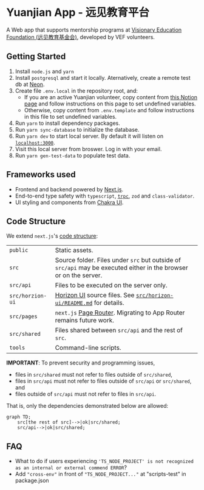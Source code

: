 # Yuanjian App - 远见教育平台

A Web app that supports mentorship programs at [Visionary Education Foundation (远见教育基金会)](http://yuanjian.org), developed by VEF volunteers.

## Getting Started

1. Install `node.js` and `yarn`
1. Install `postgresql` and start it locally. Aternatively, create a remote test db at [Neon](http://neon.tech).
1. Create file `.env.local` in the repository root, and:
   - If you are an active Yuanjian volunteer, copy content from [this Notion page](https://www.notion.so/yuanjian/env-local-fde6a9fbc7854a5da2a08425b6562724) and follow instructions on this page to set undefined variables.
   - Otherwise, copy content from `.env.template` and follow instructions in this file to set undefined variables.
1. Run `yarn` to install dependency packages.
1. Run `yarn sync-database` to initialize the database.
1. Run `yarn dev` to start local server. By default it will listen on [`localhost:3000`](http://localhost:3000).
1. Visit this local server from broswer. Log in with your email.
1. Run `yarn gen-test-data` to populate test data.

## Frameworks used

- Frontend and backend powered by [Next.js](https://nextjs.org/).
- End-to-end type safety with `typescript`, [`trpc`](https://trpc.io/), `zod` and `class-validator`.
- UI styling and components from [Chakra UI](https://chakra-ui.com/).

## Code Structure

We extend `next.js`'s [code structure](https://nextjs.org/docs/getting-started/project-structure#top-level-folders):

|  |  |
|---|---|
| `public` | Static assets. |
| `src` | Source folder. Files under `src` but outside of `src/api` may be executed either in the browser or on the server. |
| `src/api` | Files to be executed on the server only. |
| `src/horzion-ui` | [Horizon UI](https://github.com/horizon-ui/horizon-ui-chakra-nextjs/) source files. See [`src/horizon-ui/README.md`](src/horizon-ui/README.md) for details. |
| `src/pages` | `next.js` [Page Router](https://nextjs.org/docs/pages/building-your-application/routing). Migrating to App Router remains future work. |
| `src/shared` | Files shared between `src/api` and the rest of `src`. |
| `tools` | Command-line scripts.

**IMPORTANT**: To prevent security and programming issues,

* files in `src/shared` must not refer to files outside of `src/shared`,
* files in `src/api` must not refer to files outside of `src/api` or `src/shared`, and
* files outside of `src/api` must not refer to files in `src/api`.

That is, only the dependencies demonstrated below are allowed:

```mermaid
graph TD;
    src[the rest of src]-->|ok|src/shared;
    src/api-->|ok|src/shared;
```

## FAQ
* What to do if users experiencing `'TS_NODE_PROJECT' is not recognized as an internal or external commend ERROR`?
* Add `"cross-env"` in front of  `"TS_NODE_PROJECT..."` at "scripts-test" in package.json
